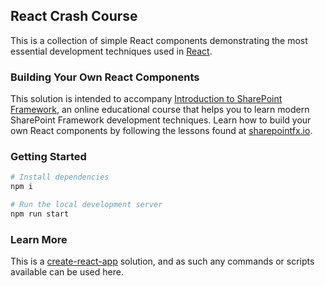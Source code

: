 ## React Crash Course

This is a collection of simple React components demonstrating the most essential development techniques used in [React](https://reactjs.org/).

### Building Your Own React Components

This solution is intended to accompany [Introduction to SharePoint Framework](https://sharepointfx.io/), an online educational course that helps you to learn modern SharePoint Framework development techniques. Learn how to build your own React components by following the lessons found at [sharepointfx.io](https://sharepointfx.io/).

### Getting Started

```bash
# Install dependencies
npm i

# Run the local development server
npm run start
```

### Learn More

This is a [create-react-app](https://github.com/wmonk/create-react-app) solution, and as such any commands or scripts available can be used here.
